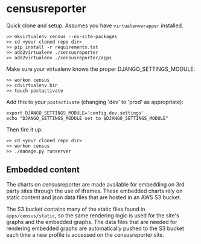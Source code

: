 censusreporter
==============

Quick clone and setup. Assumes you have `virtualenvwrapper` installed.
    
    >> mkvirtualenv census --no-site-packages
    >> cd <your cloned repo dir>
    >> pip install -r requirements.txt
    >> add2virtualenv ./censusreporter
    >> add2virtualenv ./censusreporter/apps
    
Make sure your virtualenv knows the proper DJANGO_SETTINGS_MODULE:

    >> workon census
    >> cdvirtualenv bin
    >> touch postactivate
    
Add this to your `postactivate` (changing 'dev' to 'prod' as appropriate):

    export DJANGO_SETTINGS_MODULE='config.dev.settings'
    echo "DJANGO_SETTINGS_MODULE set to $DJANGO_SETTINGS_MODULE"
    
Then fire it up:    
    
    >> cd <your cloned repo dir>
    >> workon census
    >> ./manage.py runserver

Embedded content
----------------

The charts on censusreporter are made available for embedding on 3rd party sites through the
use of iframes. These embedded charts rely on static content and json data files that are hosted
in an AWS S3 bucket.

The S3 bucket contains many of the static files found in `apps/census/static`, so the same
rendering logic is used for the site's graphs and the embedded graphs. The data files that are
needed for rendering embedded graphs are automatically pushed to the S3 bucket each time a
new profile is accessed on the censusreporter site.
